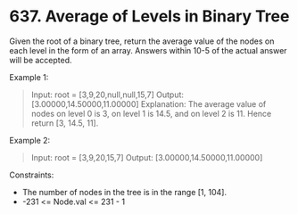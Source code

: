 # 637. Average of Levels in Binary Tree

Given the root of a binary tree, return the average value of the nodes on each level in the form of an array. Answers within 10-5 of the actual answer will be accepted.
 

Example 1:


> Input: root = [3,9,20,null,null,15,7]
Output: [3.00000,14.50000,11.00000]
Explanation: The average value of nodes on level 0 is 3, on level 1 is 14.5, and on level 2 is 11.
Hence return [3, 14.5, 11].


Example 2:


> Input: root = [3,9,20,15,7]
Output: [3.00000,14.50000,11.00000]
 

Constraints:

- The number of nodes in the tree is in the range [1, 104].
- -231 <= Node.val <= 231 - 1
